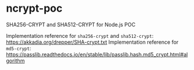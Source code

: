 # ncrypt-poc
SHA256-CRYPT and SHA512-CRYPT for Node.js POC

Implementation reference for `sha256-crypt` and `sha512-crypt`: https://akkadia.org/drepper/SHA-crypt.txt
Implementation reference for `md5-crypt`: https://passlib.readthedocs.io/en/stable/lib/passlib.hash.md5_crypt.html#algorithm
